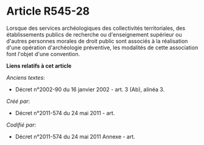 # Article R545-28

Lorsque des services archéologiques des collectivités territoriales, des établissements publics de recherche ou
d'enseignement supérieur ou d'autres personnes morales de droit public sont associés à la réalisation d'une opération
d'archéologie préventive, les modalités de cette association font l'objet d'une convention.

**Liens relatifs à cet article**

_Anciens textes_:

  - Décret n°2002-90 du 16 janvier 2002 - art. 3 (Ab), alinéa 3.

_Créé par_:

  - Décret n°2011-574 du 24 mai 2011  - art.

_Codifié par_:

  - Décret n°2011-574 du 24 mai 2011 Annexe - art.
